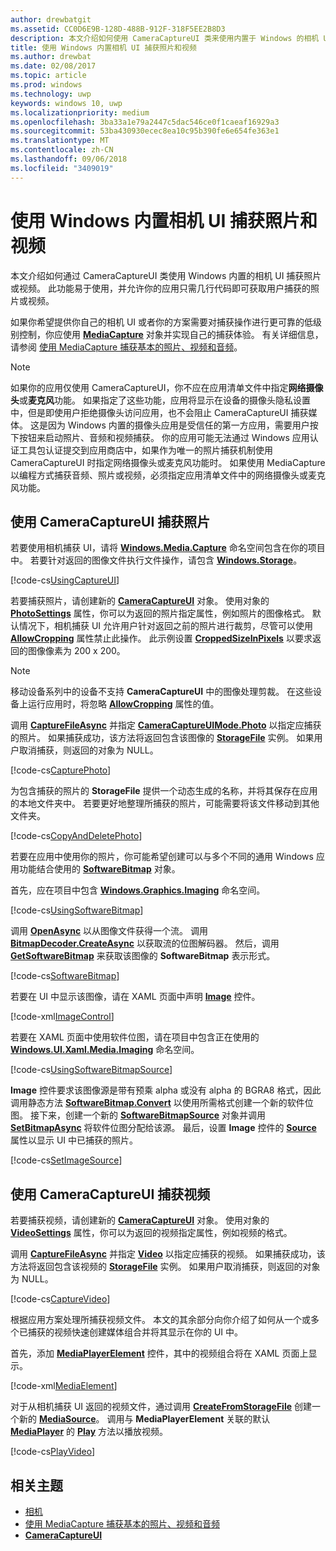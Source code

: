 ```yaml
---
author: drewbatgit
ms.assetid: CC0D6E9B-128D-488B-912F-318F5EE2B8D3
description: 本文介绍如何使用 CameraCaptureUI 类来使用内置于 Windows 的相机 UI 捕获照片或视频。
title: 使用 Windows 内置相机 UI 捕获照片和视频
ms.author: drewbat
ms.date: 02/08/2017
ms.topic: article
ms.prod: windows
ms.technology: uwp
keywords: windows 10, uwp
ms.localizationpriority: medium
ms.openlocfilehash: 3ba33a1e79a2447c5dac546ce0f1caeaf16929a3
ms.sourcegitcommit: 53ba430930ecec8ea10c95b390fe6e654fe363e1
ms.translationtype: MT
ms.contentlocale: zh-CN
ms.lasthandoff: 09/06/2018
ms.locfileid: "3409019"
---
```

# <a name="capture-photos-and-video-with-windows-built-in-camera-ui"></a>使用 Windows 内置相机 UI 捕获照片和视频



本文介绍如何通过 CameraCaptureUI 类使用 Windows 内置的相机 UI 捕获照片或视频。 此功能易于使用，并允许你的应用只需几行代码即可获取用户捕获的照片或视频。

如果你希望提供你自己的相机 UI 或者你的方案需要对捕获操作进行更可靠的低级别控制，你应使用 [**MediaCapture**](https://msdn.microsoft.com/library/windows/apps/br241124) 对象并实现自己的捕获体验。 有关详细信息，请参阅 [使用 MediaCapture 捕获基本的照片、视频和音频](basic-photo-video-and-audio-capture-with-MediaCapture.md)。

> [!NOTE]
> 如果你的应用仅使用 CameraCaptureUI，你不应在应用清单文件中指定**网络摄像头**或**麦克风**功能。 如果指定了这些功能，应用将显示在设备的摄像头隐私设置中，但是即使用户拒绝摄像头访问应用，也不会阻止 CameraCaptureUI 捕获媒体。 这是因为 Windows 内置的摄像头应用是受信任的第一方应用，需要用户按下按钮来启动照片、音频和视频捕获。 你的应用可能无法通过 Windows 应用认证工具包认证提交到应用商店中，如果作为唯一的照片捕获机制使用 CameraCaptureUI 时指定网络摄像头或麦克风功能时。
> 如果使用 MediaCapture 以编程方式捕获音频、照片或视频，必须指定应用清单文件中的网络摄像头或麦克风功能。

## <a name="capture-a-photo-with-cameracaptureui"></a>使用 CameraCaptureUI 捕获照片

若要使用相机捕获 UI，请将 [**Windows.Media.Capture**](https://msdn.microsoft.com/library/windows/apps/br226738) 命名空间包含在你的项目中。 若要针对返回的图像文件执行文件操作，请包含 [**Windows.Storage**](https://msdn.microsoft.com/library/windows/apps/br227346)。

[!code-cs[UsingCaptureUI](./code/CameraCaptureUIWin10/cs/MainPage.xaml.cs#SnippetUsingCaptureUI)]

若要捕获照片，请创建新的 [**CameraCaptureUI**](https://msdn.microsoft.com/library/windows/apps/br241030) 对象。 使用对象的 [**PhotoSettings**](https://msdn.microsoft.com/library/windows/apps/br241058) 属性，你可以为返回的照片指定属性，例如照片的图像格式。 默认情况下，相机捕获 UI 允许用户针对返回之前的照片进行裁剪，尽管可以使用 [**AllowCropping**](https://msdn.microsoft.com/library/windows/apps/br241042) 属性禁止此操作。 此示例设置 [**CroppedSizeInPixels**](https://msdn.microsoft.com/library/windows/apps/br241044) 以要求返回的图像像素为 200 x 200。

> [!NOTE]
> 移动设备系列中的设备不支持 **CameraCaptureUI** 中的图像处理剪裁。 在这些设备上运行应用时，将忽略 [**AllowCropping**](https://msdn.microsoft.com/library/windows/apps/br241042) 属性的值。

调用 [**CaptureFileAsync**](https://msdn.microsoft.com/library/windows/apps/br241057) 并指定 [**CameraCaptureUIMode.Photo**](https://msdn.microsoft.com/library/windows/apps/br241040) 以指定应捕获的照片。 如果捕获成功，该方法将返回包含该图像的 [**StorageFile**](https://msdn.microsoft.com/library/windows/apps/br227171) 实例。 如果用户取消捕获，则返回的对象为 NULL。

[!code-cs[CapturePhoto](./code/CameraCaptureUIWin10/cs/MainPage.xaml.cs#SnippetCapturePhoto)]

为包含捕获的照片的 **StorageFile** 提供一个动态生成的名称，并将其保存在应用的本地文件夹中。 若要更好地整理所捕获的照片，可能需要将该文件移动到其他文件夹。

[!code-cs[CopyAndDeletePhoto](./code/CameraCaptureUIWin10/cs/MainPage.xaml.cs#SnippetCopyAndDeletePhoto)]

若要在应用中使用你的照片，你可能希望创建可以与多个不同的通用 Windows 应用功能结合使用的 [**SoftwareBitmap**](https://msdn.microsoft.com/library/windows/apps/dn887358) 对象。

首先，应在项目中包含 [**Windows.Graphics.Imaging**](https://msdn.microsoft.com/library/windows/apps/br226400) 命名空间。

[!code-cs[UsingSoftwareBitmap](./code/CameraCaptureUIWin10/cs/MainPage.xaml.cs#SnippetUsingSoftwareBitmap)]

调用 [**OpenAsync**](https://msdn.microsoft.com/library/windows/apps/br227116) 以从图像文件获得一个流。 调用 [**BitmapDecoder.CreateAsync**](https://msdn.microsoft.com/library/windows/apps/br226182) 以获取流的位图解码器。 然后，调用 [**GetSoftwareBitmap**](https://msdn.microsoft.com/library/windows/apps/dn887332) 来获取该图像的 **SoftwareBitmap** 表示形式。

[!code-cs[SoftwareBitmap](./code/CameraCaptureUIWin10/cs/MainPage.xaml.cs#SnippetSoftwareBitmap)]

若要在 UI 中显示该图像，请在 XAML 页面中声明 [**Image**](https://msdn.microsoft.com/library/windows/apps/br242752) 控件。

[!code-xml[ImageControl](./code/CameraCaptureUIWin10/cs/MainPage.xaml#SnippetImageControl)]

若要在 XAML 页面中使用软件位图，请在项目中包含正在使用的 [**Windows.UI.Xaml.Media.Imaging**](https://msdn.microsoft.com/library/windows/apps/br243258) 命名空间。

[!code-cs[UsingSoftwareBitmapSource](./code/CameraCaptureUIWin10/cs/MainPage.xaml.cs#SnippetUsingSoftwareBitmapSource)]

**Image** 控件要求该图像源是带有预乘 alpha 或没有 alpha 的 BGRA8 格式，因此调用静态方法 [**SoftwareBitmap.Convert**](https://msdn.microsoft.com/library/windows/apps/dn887362) 以使用所需格式创建一个新的软件位图。 接下来，创建一个新的 [**SoftwareBitmapSource**](https://msdn.microsoft.com/library/windows/apps/dn997854) 对象并调用 [**SetBitmapAsync**](https://msdn.microsoft.com/library/windows/apps/dn997856) 将软件位图分配给该源。 最后，设置 **Image** 控件的 [**Source**](https://msdn.microsoft.com/library/windows/apps/br242760) 属性以显示 UI 中已捕获的照片。

[!code-cs[SetImageSource](./code/CameraCaptureUIWin10/cs/MainPage.xaml.cs#SnippetSetImageSource)]

## <a name="capture-a-video-with-cameracaptureui"></a>使用 CameraCaptureUI 捕获视频

若要捕获视频，请创建新的 [**CameraCaptureUI**](https://msdn.microsoft.com/library/windows/apps/br241030) 对象。 使用对象的 [**VideoSettings**](https://msdn.microsoft.com/library/windows/apps/br241059) 属性，你可以为返回的视频指定属性，例如视频的格式。

调用 [**CaptureFileAsync**](https://msdn.microsoft.com/library/windows/apps/br241057) 并指定 [**Video**](https://msdn.microsoft.com/library/windows/apps/br241059) 以指定应捕获的视频。 如果捕获成功，该方法将返回包含该视频的 [**StorageFile**](https://msdn.microsoft.com/library/windows/apps/br227171) 实例。 如果用户取消捕获，则返回的对象为 NULL。

[!code-cs[CaptureVideo](./code/CameraCaptureUIWin10/cs/MainPage.xaml.cs#SnippetCaptureVideo)]

根据应用方案处理所捕获视频文件。 本文的其余部分向你介绍了如何从一个或多个已捕获的视频快速创建媒体组合并将其显示在你的 UI 中。

首先，添加 [**MediaPlayerElement**](https://docs.microsoft.com/uwp/api/Windows.UI.Xaml.Controls.MediaPlayerElement) 控件，其中的视频组合将在 XAML 页面上显示。

[!code-xml[MediaElement](./code/CameraCaptureUIWin10/cs/MainPage.xaml#SnippetMediaElement)]


对于从相机捕获 UI 返回的视频文件，通过调用 **[CreateFromStorageFile](https://docs.microsoft.com/uwp/api/windows.media.core.mediasource.createfromstoragefile)** 创建一个新的 [**MediaSource**](https://docs.microsoft.com/uwp/api/windows.media.core.mediasource)。 调用与 **MediaPlayerElement** 关联的默认 **[MediaPlayer](https://docs.microsoft.com/uwp/api/windows.media.playback.mediaplayer)** 的 **[Play](https://docs.microsoft.com/uwp/api/windows.media.playback.mediaplayer.Play)** 方法以播放视频。

[!code-cs[PlayVideo](./code/CameraCaptureUIWin10/cs/MainPage.xaml.cs#SnippetPlayVideo)]
 

## <a name="related-topics"></a>相关主题

* [相机](camera.md)
* [使用 MediaCapture 捕获基本的照片、视频和音频](basic-photo-video-and-audio-capture-with-MediaCapture.md)
* [**CameraCaptureUI**](https://msdn.microsoft.com/library/windows/apps/br241030) 
 

 




